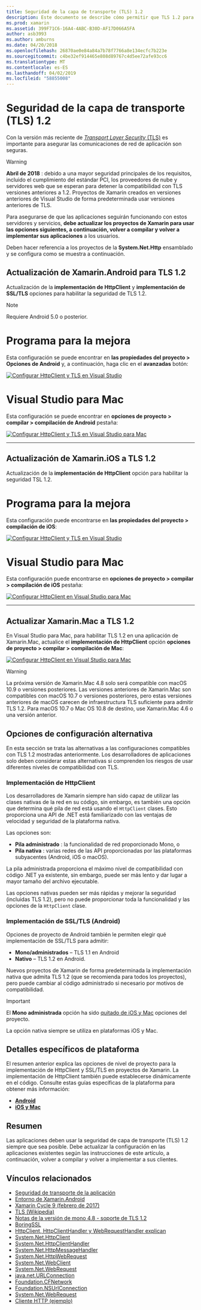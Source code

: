 ```yaml
---
title: Seguridad de la capa de transporte (TLS) 1.2
description: Este documento se describe cómo permitir que TLS 1.2 para proyectos de Xamarin.iOS, Xamarin.Android y Xamarin.Mac. Muestra cómo hacerlo en 2019 de Visual Studio y Visual Studio para Mac.
ms.prod: xamarin
ms.assetid: 399F71C6-16A4-4ABC-B30D-AF17D066A5FA
author: asb3993
ms.author: amburns
ms.date: 04/20/2018
ms.openlocfilehash: 26870ae0e84a84a7b78f7766a8e134ecfc7b223e
ms.sourcegitcommit: c4be32ef914465e808d89767c4d5ee72afe93cc6
ms.translationtype: MT
ms.contentlocale: es-ES
ms.lasthandoff: 04/02/2019
ms.locfileid: "58855008"
---
```

# <a name="transport-layer-security-tls-12"></a>Seguridad de la capa de transporte (TLS) 1.2

Con la versión más reciente de [ _Transport Layer Security_ (TLS)](https://en.wikipedia.org/wiki/Transport_Layer_Security) es importante para asegurar las comunicaciones de red de aplicación son seguras.

> [!WARNING]
> **Abril de 2018** : debido a una mayor seguridad principales de los requisitos, incluido el cumplimiento del estándar PCI, los proveedores de nube y servidores web que se esperan para detener la compatibilidad con TLS versiones anteriores a 1.2.  Proyectos de Xamarin creados en versiones anteriores de Visual Studio de forma predeterminada usar versiones anteriores de TLS.
>
> Para asegurarse de que las aplicaciones seguirán funcionando con estos servidores y servicios, **debe actualizar los proyectos de Xamarin para usar las opciones siguientes, a continuación, volver a compilar y volver a implementar sus aplicaciones** a los usuarios.

Deben hacer referencia a los proyectos de la **System.Net.Http** ensamblado y se configura como se muestra a continuación.

## <a name="update-xamarinandroid-to-tls-12"></a>Actualización de Xamarin.Android para TLS 1.2

Actualización de la **implementación de HttpClient** y **implementación de SSL/TLS** opciones para habilitar la seguridad de TLS 1.2.

> [!NOTE]
> Requiere Android 5.0 o posterior.

# [<a name="visual-studio"></a>Programa para la mejora](#tab/windows)

Esta configuración se puede encontrar en **las propiedades del proyecto > Opciones de Android** y, a continuación, haga clic en el **avanzadas** botón:

[![Configurar HttpClient y TLS en Visual Studio](transport-layer-security-images/android-win-sml.png)](transport-layer-security-images/android-win.png#lightbox)

# [<a name="visual-studio-for-mac"></a>Visual Studio para Mac](#tab/macos)

Esta configuración se puede encontrar en **opciones de proyecto > compilar > compilación de Android** pestaña:

[![Configurar HttpClient y TLS en Visual Studio para Mac](transport-layer-security-images/android-mac-sml.png)](transport-layer-security-images/android-mac.png#lightbox)

-----

## <a name="update-xamarinios-to-tls-12"></a>Actualización de Xamarin.iOS a TLS 1.2

Actualización de la **implementación de HttpClient** opción para habilitar la seguridad TSL 1.2.

# [<a name="visual-studio"></a>Programa para la mejora](#tab/windows)

Esta configuración puede encontrarse en **las propiedades del proyecto > compilación de iOS**:

[![Configurar HttpClient y TLS en Visual Studio](transport-layer-security-images/ios-win-sml.png)](transport-layer-security-images/ios-win.png#lightbox)

# [<a name="visual-studio-for-mac"></a>Visual Studio para Mac](#tab/macos)

Esta configuración puede encontrarse en **opciones de proyecto > compilar > compilación de iOS** pestaña:

[![Configurar HttpClient en Visual Studio para Mac](transport-layer-security-images/ios-mac-sml.png)](transport-layer-security-images/ios-mac.png#lightbox)

-----

## <a name="update-xamarinmac-to-tls-12"></a>Actualizar Xamarin.Mac a TLS 1.2

En Visual Studio para Mac, para habilitar TLS 1.2 en una aplicación de Xamarin.Mac, actualice el **implementación de HttpClient** opción **opciones de proyecto > compilar > compilación de Mac**:

[![Configurar HttpClient en Visual Studio para Mac](transport-layer-security-images/macos-mac-sml.png)](transport-layer-security-images/macos-mac.png#lightbox)

> [!WARNING]
> La próxima versión de Xamarin.Mac 4.8 solo será compatible con macOS 10.9 o versiones posteriores.
> Las versiones anteriores de Xamarin.Mac son compatibles con macOS 10.7 o versiones posteriores, pero estas versiones anteriores de macOS carecen de infraestructura TLS suficiente para admitir TLS 1.2. Para macOS 10.7 o Mac OS 10.8 de destino, use Xamarin.Mac 4.6 o una versión anterior.

## <a name="alternative-configuration-options"></a>Opciones de configuración alternativa

En esta sección se trata las alternativas a las configuraciones compatibles con TLS 1.2 mostradas anteriormente.
Los desarrolladores de aplicaciones solo deben considerar estas alternativas si comprenden los riesgos de usar diferentes niveles de compatibilidad con TLS.

### <a name="httpclient-implementation"></a>Implementación de HttpClient

Los desarrolladores de Xamarin siempre han sido capaz de utilizar las clases nativas de la red en su código, sin embargo, es también una opción que determina qué pila de red está usando el `HttpClient` clases. Esto proporciona una API de .NET está familiarizado con las ventajas de velocidad y seguridad de la plataforma nativa.

Las opciones son:

- **Pila administrado** : la funcionalidad de red proporcionado Mono, o
- **Pila nativa** : varias redes de las API proporcionadas por las plataformas subyacentes (Android, iOS o macOS).

La pila administrada proporciona el máximo nivel de compatibilidad con código .NET ya existente, sin embargo, puede ser más lento y dar lugar a mayor tamaño del archivo ejecutable.

Las opciones nativas pueden ser más rápidas y mejorar la seguridad (incluidas TLS 1.2), pero no puede proporcionar toda la funcionalidad y las opciones de la `HttpClient` clase.

### <a name="ssltls-implementation-android"></a>Implementación de SSL/TLS (Android)

Opciones de proyecto de Android también le permiten elegir qué implementación de SSL/TLS para admitir:

- **Mono/administrados** – TLS 1.1 en Android
- **Nativo** – TLS 1.2 en Android.

Nuevos proyectos de Xamarin de forma predeterminada la implementación nativa que admita TLS 1.2 (que se recomienda para todos los proyectos), pero puede cambiar al código administrado si necesario por motivos de compatibilidad.

> [!IMPORTANT]
> El **Mono administrada** opción ha sido [quitado de iOS y Mac](https://developer.xamarin.com/releases/ios/xamarin.ios_10/xamarin.ios_10.8/) opciones del proyecto.
>
> La opción nativa siempre se utiliza en plataformas iOS y Mac.

## <a name="platform-specific-details"></a>Detalles específicos de plataforma

El resumen anterior explica las opciones de nivel de proyecto para la implementación de HttpClient y SSL/TLS en proyectos de Xamarin. La implementación de HttpClient también puede establecerse dinámicamente en el código. Consulte estas guías específicas de la plataforma para obtener más información:

- [**Android**](~/android/app-fundamentals/http-stack.md)
- [**iOS y Mac**](~/cross-platform/macios/http-stack.md)

## <a name="summary"></a>Resumen

Las aplicaciones deben usar la seguridad de capa de transporte (TLS) 1.2 siempre que sea posible.
Debe actualizar la configuración en las aplicaciones existentes según las instrucciones de este artículo, a continuación, volver a compilar y volver a implementar a sus clientes.

## <a name="related-links"></a>Vínculos relacionados

- [Seguridad de transporte de la aplicación](~/ios/app-fundamentals/ats.md)
- [Entorno de Xamarin.Android](~/android/deploy-test/environment.md)
- [Xamarin Cycle 9 (febrero de 2017)](https://releases.xamarin.com/stable-release-cycle-9/)
- [TLS (Wikipedia)](https://en.wikipedia.org/wiki/Transport_Layer_Security)
- [Notas de la versión de mono 4.8 - soporte de TLS 1.2](https://www.mono-project.com/docs/about-mono/releases/4.8.0/#tls-12-support)
- [BoringSSL](https://boringssl.googlesource.com/boringssl/)
- [HttpClient, HttpClientHandler y WebRequestHandler explican](https://blogs.msdn.microsoft.com/henrikn/2012/08/07/httpclient-httpclienthandler-and-webrequesthandler-explained/)
- [System.Net.HttpClient](https://msdn.microsoft.com/library/system.net.http.httpclient(v=vs.118).aspx)
- [System.Net.HttpClientHandler](https://msdn.microsoft.com/library/system.net.http.httpclienthandler(v=vs.118).aspx)
- [System.Net.HttpMessageHandler](https://msdn.microsoft.com/library/system.net.http.httpmessagehandler(v=vs.118).aspx)
- [System.Net.HttpWebRequest](https://msdn.microsoft.com/library/system.net.httpwebrequest(v=vs.110).aspx)
- [System.Net.WebClient](https://msdn.microsoft.com/library/system.net.webclient(v=vs.110).aspx)
- [System.Net.WebRequest](https://msdn.microsoft.com/library/system.net.webrequest(v=vs.110).aspx)
- [java.net.URLConnection](https://developer.android.com/reference/java/net/URLConnection.html)
- [Foundation.CFNetwork](xref:CoreFoundation.CFNetwork)
- [Foundation.NSUrlConnection](xref:Foundation.NSUrlConnection)
- [System.Net.WebRequest](https://msdn.microsoft.com/library/system.net.webrequest(v=vs.110).aspx)
- [Cliente HTTP (ejemplo)](https://developer.xamarin.com/samples/monotouch/HttpClient/)
